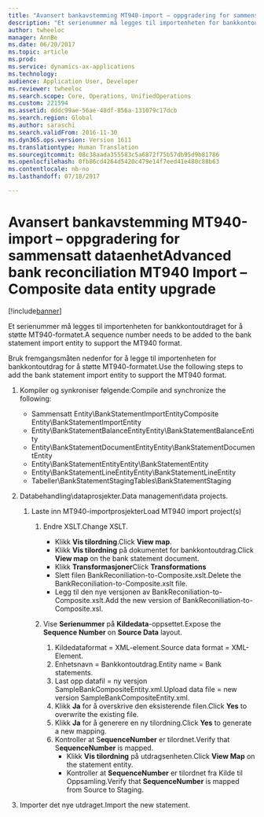 ```yaml
---
title: "Avansert bankavstemming MT940-import – oppgradering for sammensatt dataenhet"
description: "Et serienummer må legges til importenheten for bankkontoutdraget for å støtte MT940-formatet."
author: twheeloc
manager: AnnBe
ms.date: 06/20/2017
ms.topic: article
ms.prod: 
ms.service: dynamics-ax-applications
ms.technology: 
audience: Application User, Developer
ms.reviewer: twheeloc
ms.search.scope: Core, Operations, UnifiedOperations
ms.custom: 221594
ms.assetid: dddc99ae-56ae-48df-856a-131079c17dcb
ms.search.region: Global
ms.author: saraschi
ms.search.validFrom: 2016-11-30
ms.dyn365.ops.version: Version 1611
ms.translationtype: Human Translation
ms.sourcegitcommit: 08c38aada355583c5a6872f75b57db95d9b81786
ms.openlocfilehash: 0fb86cd4264d5420c479e14f7eed41e480c88b63
ms.contentlocale: nb-no
ms.lasthandoff: 07/18/2017

---
```


# <a name="advanced-bank-reconciliation-mt940-import--composite-data-entity-upgrade"></a><span data-ttu-id="60f9f-103">Avansert bankavstemming MT940-import – oppgradering for sammensatt dataenhet</span><span class="sxs-lookup"><span data-stu-id="60f9f-103">Advanced bank reconciliation MT940 Import – Composite data entity upgrade</span></span>

[!include[banner](../includes/banner.md)]


<span data-ttu-id="60f9f-104">Et serienummer må legges til importenheten for bankkontoutdraget for å støtte MT940-formatet.</span><span class="sxs-lookup"><span data-stu-id="60f9f-104">A sequence number needs to be added to the bank statement import entity to support the MT940 format.</span></span> 

<span data-ttu-id="60f9f-105">Bruk fremgangsmåten nedenfor for å legge til importenheten for bankkontoutdrag for å støtte MT940-formatet.</span><span class="sxs-lookup"><span data-stu-id="60f9f-105">Use the following steps to add the bank statement import entity to support the MT940 format.</span></span>

1.  <span data-ttu-id="60f9f-106">Kompiler og synkroniser følgende:</span><span class="sxs-lookup"><span data-stu-id="60f9f-106">Compile and synchronize the following:</span></span>
    -   <span data-ttu-id="60f9f-107">Sammensatt Entity\\BankStatementImportEntity</span><span class="sxs-lookup"><span data-stu-id="60f9f-107">Composite Entity\\BankStatementImportEntity</span></span>
    -   <span data-ttu-id="60f9f-108">Entity\\BankStatementBalanceEntity</span><span class="sxs-lookup"><span data-stu-id="60f9f-108">Entity\\BankStatementBalanceEntity</span></span>
    -   <span data-ttu-id="60f9f-109">Entity\\BankStatementDocumentEntity</span><span class="sxs-lookup"><span data-stu-id="60f9f-109">Entity\\BankStatementDocumentEntity</span></span>
    -   <span data-ttu-id="60f9f-110">Entity\\BankStatementEntity</span><span class="sxs-lookup"><span data-stu-id="60f9f-110">Entity\\BankStatementEntity</span></span>
    -   <span data-ttu-id="60f9f-111">Entity\\BankStatementLineEntity</span><span class="sxs-lookup"><span data-stu-id="60f9f-111">Entity\\BankStatementLineEntity</span></span>
    -   <span data-ttu-id="60f9f-112">Tabeller\\BankStatementStaging</span><span class="sxs-lookup"><span data-stu-id="60f9f-112">Tables\\BankStatementStaging</span></span>

2.  <span data-ttu-id="60f9f-113">Databehandling\\dataprosjekter.</span><span class="sxs-lookup"><span data-stu-id="60f9f-113">Data management\\data projects.</span></span>
    1.  <span data-ttu-id="60f9f-114">Laste inn MT940-importprosjekter</span><span class="sxs-lookup"><span data-stu-id="60f9f-114">Load MT940 import project(s)</span></span>
        1.  <span data-ttu-id="60f9f-115">Endre XSLT.</span><span class="sxs-lookup"><span data-stu-id="60f9f-115">Change XSLT.</span></span>
            -   <span data-ttu-id="60f9f-116">Klikk **Vis tilordning**.</span><span class="sxs-lookup"><span data-stu-id="60f9f-116">Click **View map**.</span></span>
            -   <span data-ttu-id="60f9f-117">Klikk **Vis tilordning** på dokumentet for bankkontoutdrag.</span><span class="sxs-lookup"><span data-stu-id="60f9f-117">Click **View map** on the bank statement document.</span></span>
            -   <span data-ttu-id="60f9f-118">Klikk **Transformasjoner**</span><span class="sxs-lookup"><span data-stu-id="60f9f-118">Click **Transformations**</span></span>
            -   <span data-ttu-id="60f9f-119">Slett filen BankReconiliation-to-Composite.xslt.</span><span class="sxs-lookup"><span data-stu-id="60f9f-119">Delete the BankReconiliation-to-Composite.xslt file.</span></span>
            -   <span data-ttu-id="60f9f-120">Legg til den nye versjonen av BankReconiliation-to-Composite.xslt.</span><span class="sxs-lookup"><span data-stu-id="60f9f-120">Add the new version of BankReconiliation-to-Composite.xsl.</span></span>

        2.  <span data-ttu-id="60f9f-121">Vise **Serienummer** på **Kildedata**-oppsettet.</span><span class="sxs-lookup"><span data-stu-id="60f9f-121">Expose the **Sequence Number** on **Source Data** layout.</span></span>
            1.  <span data-ttu-id="60f9f-122">Kildedataformat = XML-element.</span><span class="sxs-lookup"><span data-stu-id="60f9f-122">Source data format = XML-Element.</span></span>
            2.  <span data-ttu-id="60f9f-123">Enhetsnavn = Bankkontoutdrag.</span><span class="sxs-lookup"><span data-stu-id="60f9f-123">Entity name = Bank statements.</span></span>
            3.  <span data-ttu-id="60f9f-124">Last opp datafil = ny versjon SampleBankCompositeEntity.xml.</span><span class="sxs-lookup"><span data-stu-id="60f9f-124">Upload data file = new version SampleBankCompositeEntity.xml.</span></span>
            4.  <span data-ttu-id="60f9f-125">Klikk **Ja** for å overskrive den eksisterende filen.</span><span class="sxs-lookup"><span data-stu-id="60f9f-125">Click **Yes** to overwrite the existing file.</span></span>
            5.  <span data-ttu-id="60f9f-126">Klikk **Ja** for å generere en ny tilordning.</span><span class="sxs-lookup"><span data-stu-id="60f9f-126">Click **Yes** to generate a new mapping.</span></span>
            6.  <span data-ttu-id="60f9f-127">Kontroller at S**equenceNumber** er tilordnet.</span><span class="sxs-lookup"><span data-stu-id="60f9f-127">Verify that S**equenceNumber** is mapped.</span></span>
                -   <span data-ttu-id="60f9f-128">Klikk **Vis tilordning** på utdragsenheten.</span><span class="sxs-lookup"><span data-stu-id="60f9f-128">Click **View Map** on the statement entity.</span></span>
                -   <span data-ttu-id="60f9f-129">Kontroller at **SequenceNumber** er tilordnet fra Kilde til Oppsamling.</span><span class="sxs-lookup"><span data-stu-id="60f9f-129">Verify that **SequenceNumber** is mapped from Source to Staging.</span></span>

3.  <span data-ttu-id="60f9f-130">Importer det nye utdraget.</span><span class="sxs-lookup"><span data-stu-id="60f9f-130">Import the new statement.</span></span>





